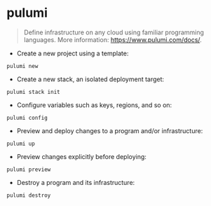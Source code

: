 # pulumi

> Define infrastructure on any cloud using familiar programming languages.
> More information: <https://www.pulumi.com/docs/>.

- Create a new project using a template:

`pulumi new`

- Create a new stack, an isolated deployment target:

`pulumi stack init`

- Configure variables such as keys, regions, and so on:

`pulumi config`

- Preview and deploy changes to a program and/or infrastructure:

`pulumi up`

- Preview changes explicitly before deploying:

`pulumi preview`

- Destroy a program and its infrastructure:

`pulumi destroy`
